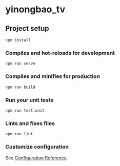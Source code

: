 # yinongbao_tv

<!-- // 医院类型：1网院，2新型网院，3管理层网院，4管理层新院 -->
<!-- 3，4 表示第一个首页 `-->

## Project setup

```
npm install
```

<!-- &:hover
        outline 3px solid #FF6600
        box-shadow 0px 1px 26px #f60 -->

### Compiles and hot-reloads for development

```
npm run serve
```

### Compiles and minifies for production

```
npm run build
```

### Run your unit tests

```
npm run test:unit
```

### Lints and fixes files

```
npm run lint
```

### Customize configuration

See [Configuration Reference](https://cli.vuejs.org/config/).
